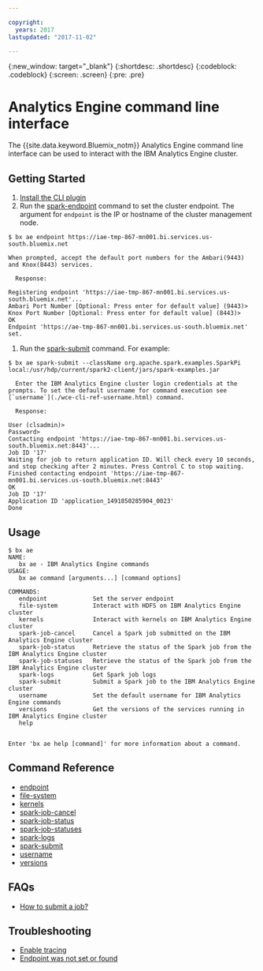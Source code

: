 ```yaml
---

copyright:
  years: 2017
lastupdated: "2017-11-02"

---
```


<!-- Attribute definitions -->
{:new_window: target="_blank"}
{:shortdesc: .shortdesc}
{:codeblock: .codeblock}
{:screen: .screen}
{:pre: .pre}

# Analytics Engine command line interface

The {{site.data.keyword.Bluemix_notm}} Analytics Engine command line interface can be used to interact with the IBM Analytics Engine cluster.


## Getting Started

1. [Install the CLI plugin](./wce-wcl-install.html)
1. Run the [spark-endpoint](./wce-cli-ref-spark-endpoint.html) command to set the cluster endpoint. The argument for `endpoint` is the IP or hostname of the cluster management node.
  ```
  $ bx ae endpoint https://iae-tmp-867-mn001.bi.services.us-south.bluemix.net
  ```

  	When prompted, accept the default port numbers for the Ambari(9443) and Knox(8443) services.

	  Response:
  ```
  Registering endpoint 'https://iae-tmp-867-mn001.bi.services.us-south.bluemix.net'...
  Ambari Port Number [Optional: Press enter for default value] (9443)>
  Knox Port Number [Optional: Press enter for default value] (8443)>
  OK
  Endpoint 'https://ae-tmp-867-mn001.bi.services.us-south.bluemix.net' set.
  ```

1. Run the [spark-submit](./wce-cli-ref-spark-submit.html) command. For example:
  ```
  $ bx ae spark-submit --className org.apache.spark.examples.SparkPi local:/usr/hdp/current/spark2-client/jars/spark-examples.jar
  ```

	  Enter the IBM Analytics Engine cluster login credentials at the prompts. To set the default username for command execution see [`username`](./wce-cli-ref-username.html) command.

	  Response:
  ```
  User (clsadmin)>
  Password>
  Contacting endpoint 'https://iae-tmp-867-mn001.bi.services.us-south.bluemix.net:8443'...
  Job ID '17'
  Waiting for job to return application ID. Will check every 10 seconds, and stop checking after 2 minutes. Press Control C to stop waiting.
  Finished contacting endpoint 'https://iae-tmp-867-mn001.bi.services.us-south.bluemix.net:8443'
  OK
  Job ID '17'
  Application ID 'application_1491850285904_0023'
  Done
  ```

## Usage

```
$ bx ae
NAME:
   bx ae - IBM Analytics Engine commands
USAGE:
   bx ae command [arguments...] [command options]

COMMANDS:
   endpoint             Set the server endpoint
   file-system          Interact with HDFS on IBM Analytics Engine cluster
   kernels              Interact with kernels on IBM Analytics Engine cluster
   spark-job-cancel     Cancel a Spark job submitted on the IBM Analytics Engine cluster
   spark-job-status     Retrieve the status of the Spark job from the IBM Analytics Engine cluster
   spark-job-statuses   Retrieve the status of the Spark job from the IBM Analytics Engine cluster
   spark-logs           Get Spark job logs
   spark-submit         Submit a Spark job to the IBM Analytics Engine cluster
   username             Set the default username for IBM Analytics Engine commands
   versions             Get the versions of the services running in IBM Analytics Engine cluster
   help                 


Enter 'bx ae help [command]' for more information about a command.
```

## Command Reference

- [endpoint](./wce-cli-ref-spark-endpoint.html)
- [file-system](./wce-cli-ref-file-system.html)
- [kernels](./wce-cli-ref-kernels.html)
- [spark-job-cancel](./wce-cli-ref-spark-job-cancel.html)
- [spark-job-status](./wce-cli-ref-spark-job-status.html)
- [spark-job-statuses](./wce-cli-ref-spark-job-statuses.html)
- [spark-logs](./wce-cli-ref-spark-logs.html)
- [spark-submit](./wce-cli-ref-spark-submit.html)
- [username](./wce-cli-ref-username.html)
- [versions](./wce-cli-ref-versions.html)

## FAQs

- [How to submit a job?](./Spark-Batch.html#wce-cli)

## Troubleshooting

- [Enable tracing](./wce-cli-troubleshoot.html#enable-tracing)
- [Endpoint was not set or found](./wce-cli-troubleshoot.html#endpoint-was-not-set-or-found-call-endpoint-first)

